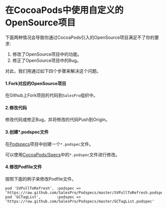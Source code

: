 # 在CocoaPods中使用自定义的OpenSource项目

下面两种情况会导致你通过CocoaPods引入的OpenSource项目满足不了你的要求: 

1. 修改了OpenSource项目中的功能。
2. 修正了OpenSource项目中的Bug。

对此，我们用通过如下四个步骤来解决这个问题。

#### 1.Fork对应的OpenSource项目

在Github上Fork项目的代码到`SalesPro`组织中。

#### 2.修改代码

修改代码或修正Bug，并将修改的代码Push到Origin。

#### 3.创建*.podspec文件

在[Podspecs](https://github.com/SalesPro/Podspecs)项目中创建一个`*.podspec`文件。

可以使用[CocoaPods/Specs](https://github.com/CocoaPods/Specs)中的`*.podspec`文件进行修改。

#### 4.修改Podfile文件

按照下面的例子来修改Podfile文件。

	pod 'SVPullToRefresh', :podspec => 'https://raw.github.com/SalesPro/Podspecs/master/SVPullToRefresh.podspec'
	pod 'GCTagList',       :podspec => 'https://raw.github.com/SalesPro/Podspecs/master/GCTagList.podspec'
